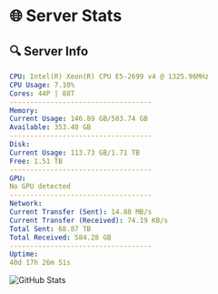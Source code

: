 # 🌐 Server Stats
## 🔍 Server Info
```yaml
CPU: Intel(R) Xeon(R) CPU E5-2699 v4 @ 1325.96MHz
CPU Usage: 7.10%
Cores: 44P | 88T
-----------------------------------
Memory:
Current Usage: 146.89 GB/503.74 GB
Available: 353.40 GB
-----------------------------------
Disk:
Current Usage: 113.73 GB/1.71 TB
Free: 1.51 TB
-----------------------------------
GPU:
No GPU detected
-----------------------------------
Network:
Current Transfer (Sent): 14.88 MB/s
Current Transfer (Received): 74.19 KB/s
Total Sent: 68.87 TB
Total Received: 584.28 GB
-----------------------------------
Uptime:
40d 17h 26m 51s
```
![GitHub Stats](https://img.shields.io/badge/Updated-2025-04-17_14:49:40-blue)